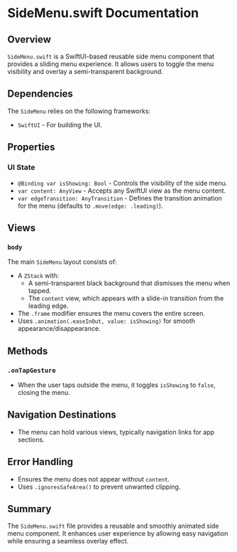# SideMenu.swift Documentation

## Overview
`SideMenu.swift` is a SwiftUI-based reusable side menu component that provides a sliding menu experience. It allows users to toggle the menu visibility and overlay a semi-transparent background.

## Dependencies
The `SideMenu` relies on the following frameworks:
- `SwiftUI` - For building the UI.

## Properties

### UI State
- `@Binding var isShowing: Bool` - Controls the visibility of the side menu.
- `var content: AnyView` - Accepts any SwiftUI view as the menu content.
- `var edgeTransition: AnyTransition` - Defines the transition animation for the menu (defaults to `.move(edge: .leading)`).

## Views

### `body`
The main `SideMenu` layout consists of:
- A `ZStack` with:
  - A semi-transparent black background that dismisses the menu when tapped.
  - The `content` view, which appears with a slide-in transition from the leading edge.
- The `.frame` modifier ensures the menu covers the entire screen.
- Uses `.animation(.easeInOut, value: isShowing)` for smooth appearance/disappearance.

## Methods

### `.onTapGesture`
- When the user taps outside the menu, it toggles `isShowing` to `false`, closing the menu.

## Navigation Destinations
- The menu can hold various views, typically navigation links for app sections.

## Error Handling
- Ensures the menu does not appear without `content`.
- Uses `.ignoresSafeArea()` to prevent unwanted clipping.

## Summary
The `SideMenu.swift` file provides a reusable and smoothly animated side menu component. It enhances user experience by allowing easy navigation while ensuring a seamless overlay effect.

